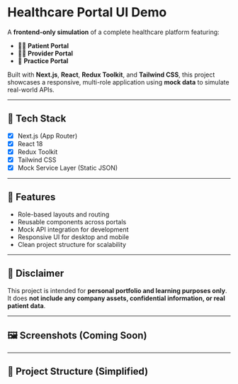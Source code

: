 # Healthcare Portal UI Demo

A **frontend-only simulation** of a complete healthcare platform featuring:

- 🧑‍⚕️ **Patient Portal**
- 👨‍⚕️ **Provider Portal**
- 🏥 **Practice Portal**

Built with **Next.js**, **React**, **Redux Toolkit**, and **Tailwind CSS**, this project showcases a responsive, multi-role application using **mock data** to simulate real-world APIs.

---

## 🔧 Tech Stack

- [x] Next.js (App Router)
- [x] React 18
- [x] Redux Toolkit
- [x] Tailwind CSS
- [x] Mock Service Layer (Static JSON)

---

## 🎯 Features

- Role-based layouts and routing
- Reusable components across portals
- Mock API integration for development
- Responsive UI for desktop and mobile
- Clean project structure for scalability

---

## 🚫 Disclaimer

This project is intended for **personal portfolio and learning purposes only**.  
It does **not include any company assets, confidential information, or real patient data**.

---

## 🖼️ Screenshots (Coming Soon)

<!-- You can insert screenshots here later -->

---

## 📁 Project Structure (Simplified)

